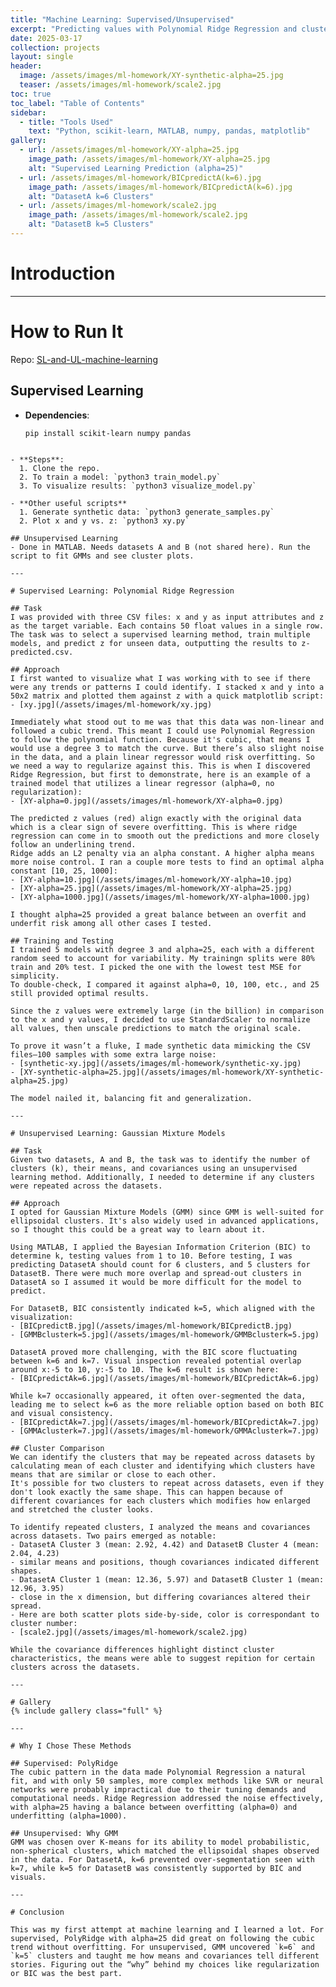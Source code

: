 ```yaml
---
title: "Machine Learning: Supervised/Unsupervised"
excerpt: "Predicting values with Polynomial Ridge Regression and clustering with Gaussian Mixture Models"
date: 2025-03-17
collection: projects
layout: single
header:
  image: /assets/images/ml-homework/XY-synthetic-alpha=25.jpg
  teaser: /assets/images/ml-homework/scale2.jpg
toc: true
toc_label: "Table of Contents"
sidebar:
  - title: "Tools Used"
    text: "Python, scikit-learn, MATLAB, numpy, pandas, matplotlib"
gallery:
  - url: /assets/images/ml-homework/XY-alpha=25.jpg
    image_path: /assets/images/ml-homework/XY-alpha=25.jpg
    alt: "Supervised Learning Prediction (alpha=25)"
  - url: /assets/images/ml-homework/BICpredictA(k=6).jpg
    image_path: /assets/images/ml-homework/BICpredictA(k=6).jpg
    alt: "DatasetA k=6 Clusters"
  - url: /assets/images/ml-homework/scale2.jpg
    image_path: /assets/images/ml-homework/scale2.jpg
    alt: "DatasetB k=5 Clusters"
---
```


# Introduction


---

# How to Run It

Repo: [SL-and-UL-machine-learning](https://github.com/nickpucci-ops/SL-and-UL-machine-learning.git)

## Supervised Learning
- **Dependencies**:
  ```bash
  pip install scikit-learn numpy pandas
```

- **Steps**:
  1. Clone the repo.
  2. To train a model: `python3 train_model.py`
  3. To visualize results: `python3 visualize_model.py`

- **Other useful scripts**
  1. Generate synthetic data: `python3 generate_samples.py`
  2. Plot x and y vs. z: `python3 xy.py`

## Unsupervised Learning
- Done in MATLAB. Needs datasets A and B (not shared here). Run the script to fit GMMs and see cluster plots.

---

# Supervised Learning: Polynomial Ridge Regression

## Task
I was provided with three CSV files: x and y as input attributes and z as the target variable. Each contains 50 float values in a single row. The task was to select a supervised learning method, train multiple models, and predict z for unseen data, outputting the results to z-predicted.csv.

## Approach
I first wanted to visualize what I was working with to see if there were any trends or patterns I could identify. I stacked x and y into a 50x2 matrix and plotted them against z with a quick matplotlib script:
- [xy.jpg](/assets/images/ml-homework/xy.jpg)

Immediately what stood out to me was that this data was non-linear and followed a cubic trend. This meant I could use Polynomial Regression to follow the polynomial function. Because it's cubic, that means I would use a degree 3 to match the curve. But there’s also slight noise in the data, and a plain linear regressor would risk overfitting. So we need a way to regularize against this. This is when I discovered Ridge Regression, but first to demonstrate, here is an example of a trained model that utilizes a linear regressor (alpha=0, no regularization):
- [XY-alpha=0.jpg](/assets/images/ml-homework/XY-alpha=0.jpg)

The predicted z values (red) align exactly with the original data which is a clear sign of severe overfitting. This is where ridge regression can come in to smooth out the predictions and more closely follow an underlining trend. 
Ridge adds an L2 penalty via an alpha constant. A higher alpha means more noise control. I ran a couple more tests to find an optimal alpha constant [10, 25, 1000]:
- [XY-alpha=10.jpg](/assets/images/ml-homework/XY-alpha=10.jpg)
- [XY-alpha=25.jpg](/assets/images/ml-homework/XY-alpha=25.jpg)
- [XY-alpha=1000.jpg](/assets/images/ml-homework/XY-alpha=1000.jpg)

I thought alpha=25 provided a great balance between an overfit and underfit risk among all other cases I tested.

## Training and Testing
I trained 5 models with degree 3 and alpha=25, each with a different random seed to account for variability. My trainingn splits were 80% train and 20% test. I picked the one with the lowest test MSE for simplicity. 
To double-check, I compared it against alpha=0, 10, 100, etc., and 25 still provided optimal results. 
  
Since the z values were extremely large (in the billion) in comparison to the x and y values, I decided to use StandardScaler to normalize all values, then unscale predictions to match the original scale.

To prove it wasn’t a fluke, I made synthetic data mimicking the CSV files—100 samples with some extra large noise:
- [synthetic-xy.jpg](/assets/images/ml-homework/synthetic-xy.jpg)
- [XY-synthetic-alpha=25.jpg](/assets/images/ml-homework/XY-synthetic-alpha=25.jpg)

The model nailed it, balancing fit and generalization.

---

# Unsupervised Learning: Gaussian Mixture Models

## Task
Given two datasets, A and B, the task was to identify the number of clusters (k), their means, and covariances using an unsupervised learning method. Additionally, I needed to determine if any clusters were repeated across the datasets.

## Approach
I opted for Gaussian Mixture Models (GMM) since GMM is well-suited for ellipsoidal clusters. It's also widely used in advanced applications, so I thought this could be a great way to learn about it.   

Using MATLAB, I applied the Bayesian Information Criterion (BIC) to determine k, testing values from 1 to 10. Before testing, I was predicting DatasetA should count for 6 clusters, and 5 clusters for DatasetB. There were much more overlap and spread-out clusters in DatasetA so I assumed it would be more difficult for the model to predict.   

For DatasetB, BIC consistently indicated k=5, which aligned with the visualization:
- [BICpredictB.jpg](/assets/images/ml-homework/BICpredictB.jpg)
- [GMMBclusterk=5.jpg](/assets/images/ml-homework/GMMBclusterk=5.jpg)

DatasetA proved more challenging, with the BIC score fluctuating between k=6 and k=7. Visual inspection revealed potential overlap around x:-5 to 10, y:-5 to 10. The k=6 result is shown here:
- [BICpredictAk=6.jpg](/assets/images/ml-homework/BICpredictAk=6.jpg)

While k=7 occasionally appeared, it often over-segmented the data, leading me to select k=6 as the more reliable option based on both BIC and visual consistency.
- [BICpredictAk=7.jpg](/assets/images/ml-homework/BICpredictAk=7.jpg)
- [GMMAclusterk=7.jpg](/assets/images/ml-homework/GMMAclusterk=7.jpg)

## Cluster Comparison
We can identify the clusters that may be repeated across datasets by calculating mean of each cluster and identifying which clusters have means that are similar or close to each other. 
It's possible for two clusters to repeat across datasets, even if they don't look exactly the same shape. This can happen because of different covariances for each clusters which modifies how enlarged and stretched the cluster looks.

To identify repeated clusters, I analyzed the means and covariances across datasets. Two pairs emerged as notable:
- DatasetA Cluster 3 (mean: 2.92, 4.42) and DatasetB Cluster 4 (mean: 2.04, 4.23)
- similar means and positions, though covariances indicated different shapes.
- DatasetA Cluster 1 (mean: 12.36, 5.97) and DatasetB Cluster 1 (mean: 12.96, 3.95)
- close in the x dimension, but differing covariances altered their spread.
- Here are both scatter plots side-by-side, color is correspondant to cluster number:
- [scale2.jpg](/assets/images/ml-homework/scale2.jpg)

While the covariance differences highlight distinct cluster characteristics, the means were able to suggest repition for certain clusters across the datasets.

---

# Gallery
{% include gallery class="full" %}

---

# Why I Chose These Methods

## Supervised: PolyRidge
The cubic pattern in the data made Polynomial Regression a natural fit, and with only 50 samples, more complex methods like SVR or neural networks were probably impractical due to their tuning demands and computational needs. Ridge Regression addressed the noise effectively, with alpha=25 having a balance between overfitting (alpha=0) and underfitting (alpha=1000).

## Unsupervised: Why GMM
GMM was chosen over K-means for its ability to model probabilistic, non-spherical clusters, which matched the ellipsoidal shapes observed in the data. For DatasetA, k=6 prevented over-segmentation seen with k=7, while k=5 for DatasetB was consistently supported by BIC and visuals.

---

# Conclusion

This was my first attempt at machine learning and I learned a lot. For supervised, PolyRidge with alpha=25 did great on following the cubic trend without overfitting. For unsupervised, GMM uncovered `k=6` and `k=5` clusters and taught me how means and covariances tell different stories. Figuring out the “why” behind my choices like regularization or BIC was the best part.
